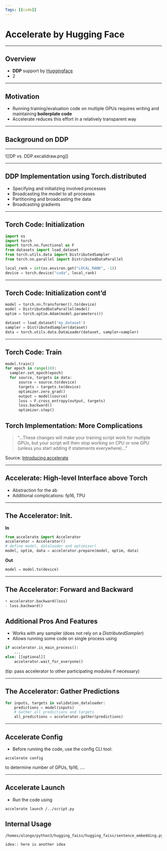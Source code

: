 ```yaml
---
Tags: [[code]]
---
```


# Accelerate by Hugging Face

---

## Overview
- **DDP** support by [Huggingface]([[../STS/Huggingface]])
- 2


---

## Motivation
- Running training/evaluation code on multiple GPUs requires writing and maintaining **boilerplate code**
- Accelerate reduces this effort in a relatively transparent way

---

## Background on DDP

---

![[DP vs. DDP.excalidraw.png]]


---
 
 ## DDP Implementation using Torch.distributed

- Specifying and initializing involved processes 
- Broadcasting the model to all processes
- Partitioning and broadcasting the data
- Broadcasting gradients

---
## Torch Code: Initialization
```python
import os
import torch
import torch.nn.functional as F
from datasets import load_dataset
from torch.utils.data import DistributedSampler
from torch.nn.parallel import DistributedDataParallel

local_rank = int(os.environ.get("LOCAL_RANK", -1))
device = torch.device("cuda", local_rank)
```
---
## Torch Code: Initialization cont’d

```python
model = torch.nn.Transformer().to(device)
model = DistributedDataParallel(model)  
optim = torch.optim.Adam(model.parameters())

dataset = load_dataset('my_dataset')
sampler = DistributedSampler(dataset)
data = torch.utils.data.DataLoader(dataset, sampler=sampler)

```

---
## Torch Code: Train

```python
model.train()
for epoch in range(10):
  sampler.set_epoch(epoch)  
  for source, targets in data:
	  source = source.to(device)
	  targets = targets.to(device)
	  optimizer.zero_grad()
	  output = model(source)
	  loss = F.cross_entropy(output, targets)
	  loss.backward()
	  optimizer.step()
```
## Torch Implementation: More Complications
> “...These changes will make your training script work for multiple GPUs, but your script will then stop working on CPU or one GPU (unless you start adding if statements everywhere)...”

Source: [Introducing accelerate](https://huggingface.co/blog/accelerate-library)

---
## Accelerate: High-level Interface above Torch
- Abstraction for the ab
- Additional complications: fp16, TPU

---

## The Accelerator: Init.
**In**
```python
from accelerate import Accelerator
accelerator = Accelerator()
# define model, dataloader and optimizer)
model, optim, data = accelerator.prepare(model, optim, data)
```
**Out**  
```python
model = model.to(device)
```

---
## The Accelerator: Forward and Backward

```python
+ accelerator.backward(loss)
- loss.backward() 
```

## Additional Pros And Features
- Works with any sampler (does not rely on a *DistributedSampler*)
- Allows running some code on single process using
```python
if accelerator.is_main_process():
	...
else: [[optional]]
	accelerator.wait_for_everyone() 
```
(tip: pass accelerator to other participating modules if necessary)

---
## The Accelerator: Gather Predictions
```python
for inputs, targets in validation_dataloader:
    predictions = model(inputs)
    # Gather all predictions and targets
    all_predictions = accelerator.gather(predictions)
```

---

## Accelerate Config 
- Before running the code, use the config CLI tool:
```shell
accelerate config
```
to determine number of GPUs, fp16, ....

---
## Accelerate Launch
- Run the code using
```shell
accelerate launch /../script.py
```

## Internal Usage
```shell
/homes/alongo/python3/hugging_faiss/hugging_faiss/sentence_embedding.py
```




```ad-idea
idea:: here is another idea
```
